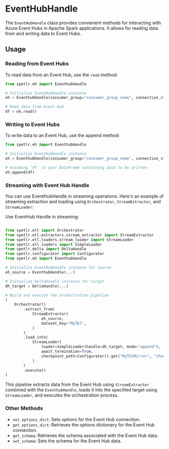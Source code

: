 
# EventHubHandle
The `EventHubHandle` class provides convenient methods for interacting with Azure Event Hubs in Apache Spark applications. It allows for reading data from and writing data to Event Hubs.

## Usage

### Reading from Event Hubs

To read data from an Event Hub, use the `read` method:

```python
from spetlr.eh import EventhubHandle

# Initialize EventHubHandle instance
eh = EventhubHandle(consumer_group="consumer_group_name", connection_str="your_connection_string")

# Read data from Event Hub
df = eh.read()
```

### Writing to Event Hubs
To write data to an Event Hub, use the append method:


```python
from spetlr.eh import EventhubHandle

# Initialize EventHubHandle instance
eh = EventhubHandle(consumer_group="consumer_group_name", connection_str="your_connection_string")

# Assuming 'df' is your DataFrame containing data to be written
eh.append(df)
```

### Streaming with Event Hub Handle

You can use EventHubHandle in streaming operations. Here's an example of streaming extraction and loading using `Orchestrator`, `StreamExtractor`, and `StreamLoader`:

Use EventHub Handle in streaming:
```python

from spetlr.etl import Orchestrator
from spetlr.etl.extractors.stream_extractor import StreamExtractor
from spetlr.etl.loaders.stream_loader import StreamLoader
from spetlr.etl.loaders import SimpleLoader
from spetlr.delta import DeltaHandle
from spetlr.configurator import Configurator
from spetlr.eh import EventhubHandle

# Initialize EventHubHandle instance for source
eh_source = EventhubHandle(...)

# Initialize DeltaHandle instance for target
dh_target = DeltaHandle(...)

# Build and execute the orchestration pipeline
(
    Orchestrator()
        .extract_from(
            StreamExtractor(
                eh_source,
                dataset_key="MyTbl",
            )
        )
        .load_into(
            StreamLoader(
                loader=SimpleLoader(handle=dh_target, mode="append"),
                await_termination=True,
                checkpoint_path=Configurator().get("MyTblMirror", "checkpoint_path"),
            )
        )
        .execute()
)
```

This pipeline extracts data from the Event Hub using `StreamExtractor` combined with the `EventhubHandle`, loads it into the specified target using `StreamLoader`, and executes the orchestration process.

### Other Methods
* `set_options_dict`: Sets options for the Event Hub connection.
* `get_options_dict`: Retrieves the options dictionary for the Event Hub connection.
* `get_schema`: Retrieves the schema associated with the Event Hub data.
* `set_schema`: Sets the schema for the Event Hub data.